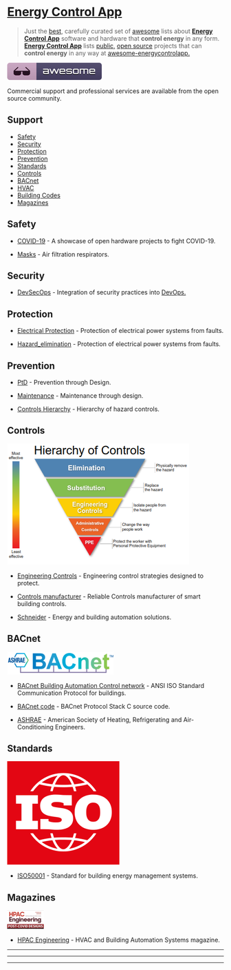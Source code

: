 <META NAME="ROBOTS" CONTENT="NOINDEX, NOFOLLOW">

# [Energy Control App](https://energycontrolapp.github.io/)

> Just the [best](https://bestawesomesoftware.github.io/), carefully curated set of [awesome](https://github.com/topics/awesome) lists about [**Energy Control App**](https://energycontrolapp.github.io/) software and hardware that **control energy** in any form. [**Energy Control App**](https://github.com/energycontrolapp/energycontrolapp.github.io/) lists [public,](https://project-awesome.org/zachflower/awesome-open-source-supporters/) [open source](https://github.com/cornelius/awesome-open-source/) projects that can **control energy** in any way at [awesome-energycontrolapp.](https://github.com/energycontrolapp/awesome-energycontrolapp)

![awesome](awesome.svg)

Commercial support and professional services are available from the open source community.

## Support

- [Safety](#safety)
- [Security](#security)
- [Protection](#protection)
- [Prevention](#prevention)
- [Standards](#standards)
- [Controls](#controls)
- [BACnet](#bacnet)
- [HVAC](#hvac)
- [Building Codes](#building-codes)
- [Magazines](#magazines)

## Safety

- [COVID-19](https://n-o-d-e.net/covid.html) - A showcase of open hardware projects to fight COVID-19.

- [Masks](https://en.wikipedia.org/wiki/NIOSH_air_filtration_rating) - Air filtration respirators.

## Security

- [DevSecOps](https://github.com/TaptuIT/awesome-devsecops#readme) - Integration of security practices into [DevOps.](https://en.m.wikipedia.org/wiki/DevOps)

## Protection

- [Electrical Protection](https://en.m.wikipedia.org/wiki/Power_system_protection) - Protection of electrical power systems from faults.

- [Hazard_elimination](https://en.m.wikipedia.org/wiki/Hazard_elimination) - Protection of electrical power systems from faults.

## Prevention

- [PtD](https://en.m.wikipedia.org/wiki/Prevention_through_design) - Prevention through Design.

- [Maintenance](https://en.m.wikipedia.org/wiki/Prevention_through_design) - Maintenance through design.

- [Controls Hierarchy](https://en.wikipedia.org/wiki/Hierarchy_of_hazard_controls) - Hierarchy of hazard controls.

## Controls

![controlshierarchy](controlshierarchy.png)

- [Engineering Controls](https://en.wikipedia.org/wiki/Engineering_controls) - Engineering control strategies designed to protect.

- [Controls manufacturer](https://sunbeltcontrols.com/products/building-automation/reliable-controls/) - Reliable Controls manufacturer of smart building controls.

- [Schneider](https://en.wikipedia.org/wiki/Schneider_Electric) - Energy and building automation solutions.

## BACnet

![bacnet](bacnetashraetm.png)

- [BACnet Building Automation Control network](http://www.bacnet.org/) - ANSI  ISO Standard Communication Protocol for buildings. 

- [BACnet code](https://sourceforge.net/projects/bacnet/) - BACnet Protocol Stack C source code.

- [ASHRAE](https://www.ashrae.org/) - American Society of Heating, Refrigerating and Air-Conditioning Engineers.

## Standards

![iso](iso.png)

- [ISO50001](https://en.m.wikipedia.org/wiki/ISO_50001) - Standard for building energy management systems.

## Magazines

![hpacengineering](hpacengineering.png)


- [HPAC Engineering](https://www.hpac.com/magazine) - HVAC and Building Automation Systems magazine.




---


---


---

